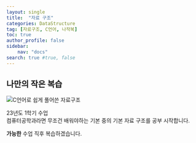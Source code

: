 ```yaml
---
layout: single
title:  "자료 구조"
categories: DataStructure
tag: [자료구조, C언어, 나작복]
toc: true
author_profile: false
sidebar:
    nav: "docs"
search: true #true, false
---
```


## 나만의 작은 복습  
![C언어로 쉽게 풀어쓴 자료구조]({{site.url}}/images/DataStructure.jpg)

23년도 1학기 수업   
컴퓨터공학과라면 무조건 배워야하는 기본 중의 기본 자료 구조를 공부 시작합니다.   
   
**가능한** 수업 직후 복습하겠습니다.  